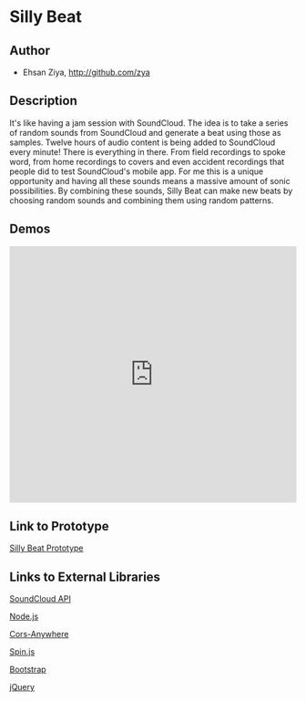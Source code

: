 # Silly Beat


## Author
- Ehsan Ziya, http://github.com/zya

## Description
It's like having a jam session with SoundCloud. The idea is to take a series of random sounds from SoundCloud and generate a beat using those as samples.
Twelve hours of audio content is being added to SoundCloud every minute! There is everything in there. From field recordings to spoke word, from home recordings to covers and even accident recordings that people did to test SoundCloud's mobile app. For me this is a unique opportunity and having all these sounds means a massive amount of sonic possibilities. By combining these sounds, Silly Beat can make new beats by choosing random sounds and combining them using random patterns.

## Demos

<iframe width="100%" height="450" scrolling="no" frameborder="no" src="https://w.soundcloud.com/player/?url=https%3A//api.soundcloud.com/playlists/28366032%3Fsecret_token%3Ds-fvZRF&amp;auto_play=false&amp;hide_related=false&amp;visual=true"></iframe>

## Link to Prototype

[Silly Beat Prototype](http://zya.github.io/sillybeat/ "Silly Beat Prototype")

## Links to External Libraries

[SoundCloud API](http://developers.soundcloud.com/docs "SoundCloud API")

[Node.js](http://nodejs.org/ "Node.js")

[Cors-Anywhere](https://github.com/Rob--W/cors-anywhere/ "Cors-Anywhere")

[Spin.js](http://fgnass.github.io/spin.js/ "Spin.js")

[Bootstrap](http://www.getbootstrap.com "Bootstrap")

[jQuery](http://www.jquery.com "jQuery")




